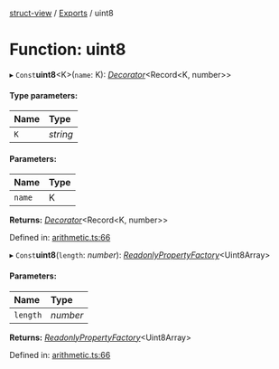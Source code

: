 [struct-view](../README.md) / [Exports](../modules.md) / uint8

# Function: uint8

▸ `Const`**uint8**<K\>(`name`: K): [*Decorator*](../interfaces/decorator.md)<Record<K, number\>\>

#### Type parameters:

Name | Type |
:------ | :------ |
`K` | *string* |

#### Parameters:

Name | Type |
:------ | :------ |
`name` | K |

**Returns:** [*Decorator*](../interfaces/decorator.md)<Record<K, number\>\>

Defined in: [arithmetic.ts:66](https://github.com/patrickroberts/struct-view/blob/main/src/arithmetic.ts#L66)

▸ `Const`**uint8**(`length`: *number*): [*ReadonlyPropertyFactory*](../interfaces/readonlypropertyfactory.md)<Uint8Array\>

#### Parameters:

Name | Type |
:------ | :------ |
`length` | *number* |

**Returns:** [*ReadonlyPropertyFactory*](../interfaces/readonlypropertyfactory.md)<Uint8Array\>

Defined in: [arithmetic.ts:66](https://github.com/patrickroberts/struct-view/blob/main/src/arithmetic.ts#L66)
